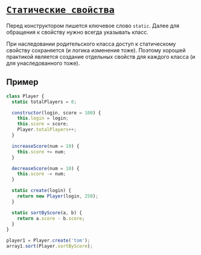 # [`Статические свойства`](../index.md)

Перед конструктором пишется ключевое слово `static`. Далее для обращения к свойству нужно всегда указывать класс.

При наследовании родительского класса доступ к статическому свойству сохраняется (и логика изменения тоже). Поэтому хорошей практикой является создание отдельных свойств для каждого класса (и для унаследованного тоже).

## Пример

```js
class Player {
  static totalPlayers = 0;

  constructor(login, score = 100) {
    this.login = login;
    this.score = score;
    Player.totalPlayers++;
  }

  increaseScore(num = 10) {
    this.score += num;
  }

  decreaseScore(num = 10) {
    this.score -= num;
  }

  static create(login) {
    return new Player(login, 250);
  }

  static sortByScore(a, b) {
    return a.score - b.score;
  }
}

player1 = Player.create('tom');
array1.sort(Player.sortByScore);
```
